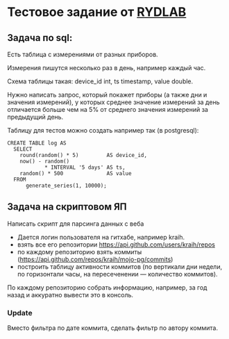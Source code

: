 # Тестовое задание от [RYDLAB](https://rydlab.ru/)

 ## Задача по sql:
 Есть таблица с измерениями от разных приборов.
 
 Измерения пишутся несколько раз в день, например каждый час.
 
 Схема таблицы такая: device_id int, ts timestamp, value double.
 
 Нужно написать запрос, который покажет приборы (а также дни и значения
 измерений), у которых среднее значение измерений за день отличается
 больше чем на 5% от среднего значения измерений за предыдущий день.

Таблицу для тестов можно создать например так (в postgresql): 
````
CREATE TABLE log AS
  SELECT
    round(random() * 5)         AS device_id,
    now() - random()
            * INTERVAL '5 days' AS ts,
    random() * 500              AS value
  FROM
      generate_series(1, 10000);
````

 ## Задача на скриптовом ЯП
 
 Написать скрипт для парсинга данных с веба
 
 * Дается логин пользователя на гитхабе, например kraih.
 * взять все его репозитории https://api.github.com/users/kraih/repos
 * по каждому репозиторию взять коммиты  (https://api.github.com/repos/kraih/mojo-pg/commits)
 * построить таблицу активности коммитов (по вертикали дни недели, по  горизонтали часы, на пересеченении — количество коммитов).
 
 По каждому репозиторию собрать информацию, например, за год назад и аккуратно вывести это в консоль.
 
 ### Update
 
 Вместо фильтра по дате коммита, сделать фильтр по автору коммита.
